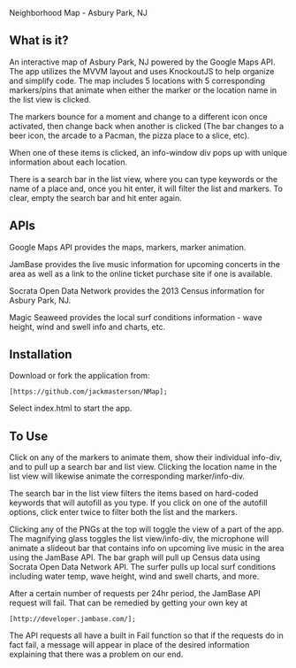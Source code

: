 Neighborhood Map - Asbury Park, NJ

What is it?
-----------

An interactive map of Asbury Park, NJ powered by the Google Maps API. The app utilizes the MVVM layout and uses KnockoutJS to help organize and simplify code. The map includes 5 locations with 5 corresponding markers/pins that animate when either the marker or the location name in the list view is clicked. 

The markers bounce for a moment and change to a different icon once activated, then change back when another is clicked (The bar changes to a beer icon, the arcade to a Pacman, the pizza place to a slice, etc).

When one of these items is clicked, an info-window div pops up with unique information about each location.

There is a search bar in the list view, where you can type keywords or the name of a place and, once you hit enter, it will filter the list and markers. To clear, empty the search bar and hit enter again.


APIs
----

Google Maps API provides the maps, markers, marker animation.

JamBase provides the live music information for upcoming concerts in the area as well as a link to the online ticket purchase site if one is available.

Socrata Open Data Network provides the 2013 Census information for Asbury Park, NJ.

Magic Seaweed provides the local surf conditions information - wave height, wind and swell info and charts, etc. 

Installation
------------

Download or fork the application from:

	[https://github.com/jackmasterson/NMap];

Select index.html to start the app.

To Use
------

Click on any of the markers to animate them, show their individual info-div,
and to pull up a search bar and list view. Clicking the location name in the list view will likewise animate the corresponding marker/info-div.

The search bar in the list view filters the items based on hard-coded keywords that will autofill as you type. If you click on one of the autofill options, click enter twice to filter both the list and the markers.

Clicking any of the PNGs at the top will toggle the view of a part of the app. The magnifying glass toggles the list view/info-div, the microphone will animate a slideout bar that contains info on upcoming live music in the area using the JamBase API. The bar graph will pull up Census data using Socrata Open Data Network API. The surfer pulls up local surf conditions including water temp, wave height, wind and swell charts, and more.

After a certain number of requests per 24hr period, the JamBase API request will fail. That can be remedied by getting your own key at 

	[http://developer.jambase.com/];

The API requests all have a built in Fail function so that if the requests do in fact fail, a message will appear in place of the desired information explaining that there was a problem on our end.





